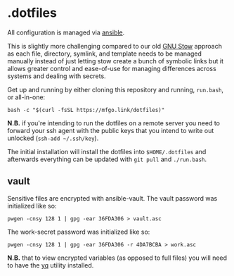 # .dotfiles

All configuration is managed via [ansible](https://www.ansible.com).

This is slightly more challenging compared to our old
[GNU Stow](https://www.gnu.org/software/stow/) approach as each file,
directory, symlink, and template needs to be managed manually instead of just
letting stow create a bunch of symbolic links but it allows greater control
and ease-of-use for managing differences across systems and dealing with
secrets.

Get up and running by either cloning this repository and running, `run.bash`,
or all-in-one:

```shell
bash -c "$(curl -fsSL https://mfgo.link/dotfiles)"
```

**N.B.** if you're intending to run the dotfiles on a remote server you need
to forward your ssh agent with the public keys that you intend to write out
unlocked (`ssh-add ~/.ssh/key`).

The initial installation will install the dotfiles into `$HOME/.dotfiles` and
afterwards everything can be updated with `git pull` and `./run.bash`.

## vault

Sensitive files are encrypted with ansible-vault. The vault password was
initialized like so:

```shell
pwgen -cnsy 128 1 | gpg -ear 36FDA306 > vault.asc
```

The work-secret password was initialized like so:

```shell
pwgen -cnsy 128 1 | gpg -ear 36FDA306 -r 4DA7BCBA > work.asc
```

**N.B.** that to view encrypted variables (as opposed to full files) you will
need to have the [yq](https://github.com/mikefarah/yq) utility installed.
